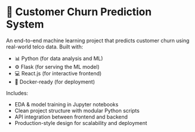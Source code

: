 # 🧠 Customer Churn Prediction System

An end-to-end machine learning project that predicts customer churn using real-world telco data. Built with:

- 📊 Python (for data analysis and ML)
- ⚙️ Flask (for serving the ML model)
- 💻 React.js (for interactive frontend)
- 🐳 Docker-ready (for deployment)

Includes:
- EDA & model training in Jupyter notebooks
- Clean project structure with modular Python scripts
- API integration between frontend and backend
- Production-style design for scalability and deployment
